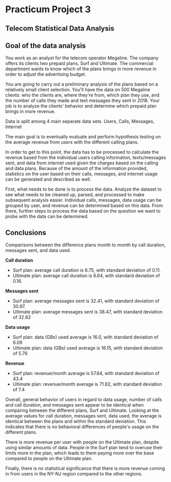 # Practicum Project 3

## Telecom Statistical Data Analysis

## Goal of the data analysis

You work as an analyst for the telecom operator Megaline. The company offers its clients two prepaid plans, Surf and Ultimate. The commercial department wants to know which of the plans brings in more revenue in order to adjust the advertising budget.

You are going to carry out a preliminary analysis of the plans based on a relatively small client selection. You'll have the data on 500 Megaline clients: who the clients are, where they're from, which plan they use, and the number of calls they made and text messages they sent in 2018. Your job is to analyze the clients' behavior and determine which prepaid plan brings in more revenue.

Data is split among 4 main separate data sets.
Users, Calls, Messages, Internet

The main goal is to eventually evaluate and perform hypothesis testing on the average revenue from users with the different calling plans.

In order to get to this point, the data has to be processed to calculate the revenue based from the individual users calling information, texts/messages sent, and data from internet used given the charges based on the calling and data plans. Because of the amount of the information provided, statistics on the user based on their calls, messages, and internet usage can be generated and described as well.

First, what needs to be done is to process the data. Analyze the dataset to see what needs to be cleaned up, parsed, and processed to make subsequent analysis easier. Individual calls, messages, data usage can be grouped by user, and revenue can be determined based on this data. From there, further steps to process the data based on the question we want to probe with the data can be determined.

## Conclusions

Comparisons between the difference plans month to month by call duration, messages sent, and data used.

<b>Call duration</b>
- Surf plan: average call duration is 6.75, with standard deviation of 0.11.
- Ultimate plan: average call duration is 6.64, with standard deviation of 0.16.

<b>Messages sent</b>
- Surf plan: average messages sent is 32.41, with standard deviation of 30.97.
- Ultimate plan: average messages sent is 38.47, with standard deviation of 32.82

<b>Data usage</b>
- Surf plan: data (GBs) used average is 16.0, with standard deviation of 6.09
- Ultimate plan: data (GBs) used average is 16.15, with standard deviation of 5.76

<b>Revenue</b>
- Surf plan: revenue/month average is 57.84, with standard deviation of 43.4
- Ultimate plan: revenue/month average is 71.82, with standard deviation of 7.4

Overall, general behavior of users in regard to data usage, number of calls and call duration, and messages sent appear to be identical when comparing between the different plans, Surf and Ultimate. Looking at the average values for call duration, messages sent, data used, the average is identical between the plans and within the standard deviation. This indicates that there is no behavioral differences of people's usage on the different plans.

There is more revenue per user with people on the Ultimate plan, despite using similar amounts of data. People in the Surf plan tend to overuse their limits more in the plan, which leads to them paying more over the base compared to people on the Ultimate plan.

Finally, there is no statistical significance that there is more revenue coming in from users in the NY-NJ region compared to the other regions.